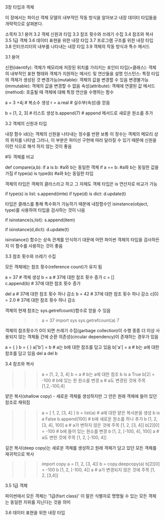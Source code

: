 #

3장 타입과 객체

이 장에서는 파이선 객체 모델의 내부적인 작동 방식을 알아보고
내장 데이터 타입들을 개략적으로 살펴본다. 

소목차
3.1 용어
3.2 객체 신원과 타입
3.3 참조 횟수와 쓰레기 수집
3.4 참조와 복사
3.5 1급 객체
3.6 데이터 표현을 위한 내장 타입
3.7 프로그램 구조를 위한 내장 타입
3.8 인터프리터의 내부를 나타내는 내장 타입
3.9 객체의 작동 방식과 특수 메서드


3.1 용어

신원(identify): 객체가 메모리에 저장된 위치를 가리키는 포인터
타입(=클래스): 객체의 내부적인 표현 형태와 객체가 지원하는 메서드 및 연산들을 설명
인스턴스: 특정 타입의 객체가 생성된 것
변경가능(mutable): 객체의 값을 변경할 수 있음
변경불가능(immutable): 객체의 값을 변경할 수 없음
속성(attribute): 객체에 연결된 값
메서드(method): 호출될 때 객체에 대해 특정 연산을 수행하는 함수

a = 3 +4j # 복소수 생성
r = a.real # 실수부(속성)을 얻음

b = [1, 2, 3] # 리스트 생성
b.append(7) # append 메서드로 새로운 원소를 추가

3.2 객체의 신원과 타입

내장 함수 id()는 객체의 신원을 나타내는 정수를 반환
보통 이 정수는 객체의 메모리 상의 위치를 나타냄
그러나, 이 부분은 파이선 구현에 따라 달라질 수 있기 때문에 신원을 이런 식으로 해석 하지 않는 것이 좋음

#두 객체를 비교

def compare(a,b):
	if a is b:
		#a와 b는 동일한 객체
	if a == b:
		#a와 b는 동일한 값을 가짐
	if type(a) is type(b)
		#a와 b는 동일한 타입

객체의 타입은 객체의 클라스라고 하고 그 자체도 객체
타입은 is 연산자로 비교가 가능

if type(s) is list:
	s.append(imte)
if type(d) is dict:
	d.update(t)

타입은 클래스를 통해 특수화가 가능하기 때문에 내장함수인 isinstance(object, type)를 사용하여 타입을 검사하는 것이 나음

if isinstance(s,list):
	s.append(item)

if isinstance(d,dict):
	d.update(t)

isinstance() 함수는 상속 관계를 인식하기 대문에 어떤 파이썬 객체의 타입을 검사하든지 이 함수를 사용하는 것이 좋음

3.3 참조 횟수와 쓰레기 수집

모든 객체에는 참조 횟수(reference count)가 유지 됨

a = 37	# 객체 생성
b = a	# 37에 대한 참조 횟수 증가
c = []  
c.append(b) # 37에 대한 참조 횟수 증가

del a  # 37에 대한 참조 횟수 하나 감소
b = 42 # 37에 대한 참조 횟수 하나 감소
c[0] = 2.0 # 37에 대한 참조 횟수 하나 감소

객체의 현재 참조는 sys.getrefcount()함수로 얻을 수 있음

>>> a = 37
>>> import sys
>>> sys.getrefcount(a)
7
>>>

객체의 참조횟수가 0이 되면 쓰레기 수집(garbage collection)이 수행
종종 더 이상 사용되지 않는 객체들 간에 순환 의존성(circular dependency)이 존재하는 경우가 있음

a = { }
b = { }
a['b'] = b	# a는 b에 대한 참조를 담고 있음
b['a'] = a  # b는 a에 대한 참조를 담고 있음
del a
del b

3.4 참조와 복사

>>> a = [1, 2, 3, 4]
>>> b = a  # b는 a에 대한 참조
>>> b is a
True
>>> b[2] = -100 # b에 있는 한 원소를 변경
>>> a			# a도 변경된 것에 주목
[1,2,-100,4]
>>>

얕은 복사(shallow copy) - 새로운 객체를 생성하지만 그 안은 원래 객체에 들어 있던 참조로 채워짐

>>> a = [ 1, 2, [3, 4] ]
>>> b = list(a) # a에 대한 얕은 복사본을 생성
>>> b is a
False
>>> b.append(100) # b에 새로운 원소를 하나 추가
>>> b
[1, 2, [3, 4], 100]
>>> a			  # a가 변하지 않은 것에 주목
[1, 2, [3, 4]]
>>> b[2][0] = -100  # b에 들어 있는 원소를 변경
>>> b
[1, 2, [-100, 4], 100]
>>> a               # a도 변한 것에 주목
[1, 2, [-100, 4]]
>>>

깊은 복사(deep copy)는 새로운 객체를 생성하고 원래 객체가 담고 있던 모든 객체를 재귀적으로 복사

>>> import copy
>>> a = [1, 2, [3, 4]]
>>> b = copy.deepcopy(a)
>>> b[2][0] = -100
>>> b
[1, 2, [-100, 4]]
>>> a # a가 변경되지 않은 것에 주목
[1, 2, [3,4]]

3.5 1급 객체

파이썬에서 모든 객체는 '1급(fisrt class)'
이 말은 식별자로 명명될 수 있는 모든 객체는 동일한 지위를 지닌다는 것을 의미

3.6 데이터 표현을 위한 내장 타입

